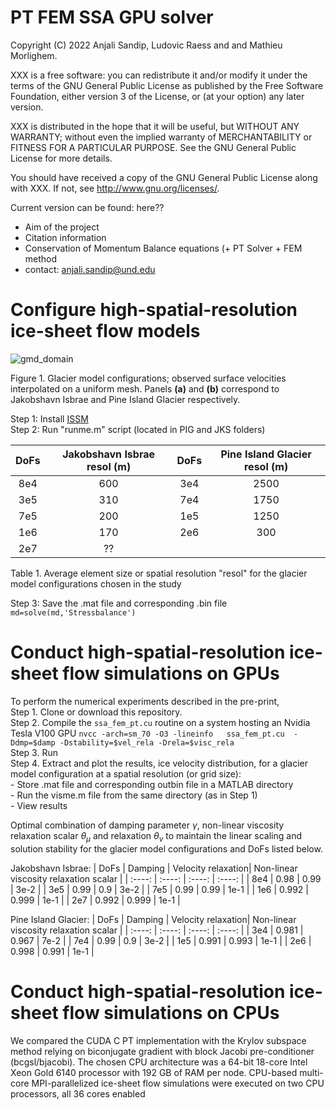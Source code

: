 # PT FEM SSA GPU solver


Copyright (C) 2022 Anjali Sandip, Ludovic Raess and and Mathieu Morlighem.

XXX is a free software: you can redistribute it and/or modify it under the terms of the GNU General Public License as published by the Free Software Foundation, either version 3 of the License, or (at your option) any later version.

XXX is distributed in the hope that it will be useful, but WITHOUT ANY WARRANTY; without even the implied warranty of MERCHANTABILITY or FITNESS FOR A PARTICULAR PURPOSE. See the GNU General Public License for more details.

You should have received a copy of the GNU General Public License along with XXX. If not, see http://www.gnu.org/licenses/.

Current version can be found:  here??


- Aim of the project
- Citation information
- Conservation of Momentum Balance equations (+ PT Solver + FEM method
- contact: anjali.sandip@und.edu

# Configure high-spatial-resolution ice-sheet flow models 

![gmd_domain](https://user-images.githubusercontent.com/60862184/204933517-d4b81b5b-acb3-4256-a8be-02439db7f3dc.png)

Figure 1. Glacier model configurations; observed surface velocities interpolated on a uniform mesh. Panels $\textbf{(a)}$ and $\textbf{(b)}$  correspond to Jakobshavn Isbrae and Pine Island Glacier respectively.

Step 1: Install [ISSM](https://issm.jpl.nasa.gov/download/) <br>
Step 2: Run "runme.m" script (located in PIG and JKS folders) <br>
 
| DoFs |  Jakobshavn Isbrae resol (m) | DoFs | Pine Island Glacier resol (m)|       
| :----: | :----: | :----: | :----: | 
| 8e4 | 600 | 3e4 | 2500 | 
| 3e5 | 310 | 7e4 | 1750 |
| 7e5 | 200 | 1e5 | 1250 |
| 1e6 | 170 | 2e6 |  300 |
| 2e7 | ?? |

Table 1.  Average element size or spatial resolution "resol" for the glacier model configurations chosen in the study <br>

Step 3: Save the .mat file and corresponding .bin file
`md=solve(md,'Stressbalance')`

# Conduct high-spatial-resolution ice-sheet flow simulations on GPUs
To perform the numerical experiments described in the pre-print,  <br>
Step 1. Clone or download this repository.  <br>
Step 2. Compile the `ssa_fem_pt.cu` routine on a system hosting an Nvidia Tesla V100 GPU `nvcc -arch=sm_70 -O3 -lineinfo   ssa_fem_pt.cu  -Ddmp=$damp -Dstability=$vel_rela -Drela=$visc_rela`   <br>
Step 3. Run  <br>
Step 4. Extract and plot the results, ice velocity distribution, for a glacier model configuration at a spatial resolution (or grid size): <br>
        - Store .mat file and corresponding outbin file in a MATLAB directory <br>
        - Run the visme.m file from the same directory (as in Step 1) <br>
        - View results <br>

Optimal combination of damping parameter $\gamma$,  non-linear viscosity relaxation scalar $\theta_{\mu}$ and relaxation $\theta_v$  to maintain the linear scaling and solution stability for the glacier model configurations and DoFs listed below.

Jakobshavn Isbrae:
| DoFs |  Damping | Velocity relaxation| Non-linear viscosity relaxation scalar |
| :----: | :----: | :----: | :----: |
| 8e4 | 0.98 | 0.99 | 3e-2 |
| 3e5 | 0.99 | 0.9 | 3e-2 |
| 7e5 | 0.99 | 0.99 | 1e-1 |
| 1e6 | 0.992 | 0.999 | 1e-1 |
| 2e7 | 0.992 | 0.999 | 1e-1 |


Pine Island Glacier:
| DoFs |  Damping | Velocity relaxation| Non-linear viscosity relaxation scalar |
| :----: | :----: | :----: | :----: |
| 3e4 | 0.981 | 0.967 | 7e-2 |
| 7e4 | 0.99 | 0.9 | 3e-2 |
| 1e5 | 0.991 | 0.993 | 1e-1 |
| 2e6 | 0.998 | 0.991 | 1e-1 |

# Conduct high-spatial-resolution ice-sheet flow simulations on CPUs
We compared the CUDA C PT implementation with the Krylov subspace method relying on biconjugate gradient with block Jacobi pre-conditioner (bcgsl/bjacobi). The chosen CPU architecture was a 64-bit 18-core Intel Xeon Gold 6140 processor with 192 GB of RAM per node. CPU-based multi-core MPI-parallelized ice-sheet flow simulations were executed on two CPU processors, all 36 cores enabled
